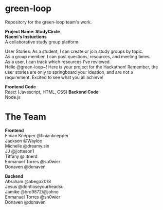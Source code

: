 # green-loop
Repository for the green-loop team's work.

**Project Name: StudyCircle**    
**Naomi's Instuctions**  
A collaborative study group platform.

User Stories:
As a student, I can create or join study groups by topic.  
As a group member, I can post questions, resources, and meeting times.  
As a user, I can track which resources I've reviewed.  
Hello @green-loop~! Here is your project for the Hackathon! Remember, the user stories are only to springboard your ideation, and are not a requirement. Excited to see what you all achieve!  

**Frontend Code**  
React (Javascript, HTML, CSS) 
**Backend Code**  
Node.js

# **The Team**  
**Frontend**  
Finian Knepper @finianknepper  
Jackson @Wayloe  
Michelle @dreamy.sin  
JJ @jjotteson1  
Tiffany @ Itnerd  
Enmanuel Torres @sn0wier    
Donaven @donaven  

**Backend**  
Abraham @abego2018  
Jesus @dontloseyourheadsu    
Jamike @bro9872/@johno  
Enmanuel Torres @sn0wier  
Donaven @donaven  
